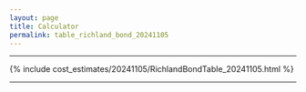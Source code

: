 ```yaml
---
layout: page
title: Calculator
permalink: table_richland_bond_20241105
---
```


___

{% include cost_estimates/20241105/RichlandBondTable_20241105.html %}

___

